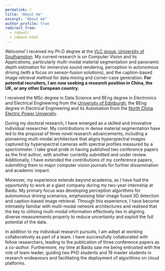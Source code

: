```yaml
---
permalink: /
title: "About me"
excerpt: "About me"
author_profile: true
redirect_from: 
  - /about/
  - /about.html
---
```



Welcome! I received my Ph.D degree at the [VLC group, University of Southampton](https://www.vlc.ecs.soton.ac.uk/). My current research is on Computer Vision and its Applications, particularly multi-modal material segmentation and panoramic depth estimation for immersive sound rendering, perception in autonomous driving (with a focus on sensor-fusion solutions), and the caption-based image retrieval method for data mining and corner-case generation. **For potential recruiters, I am now seeking a research position in China, the UK, or any other European country.**

I received the MSc degree in Data Science and BEng degree in Electronics and Electrical Engineering from the [University of Edinburgh](https://www.ed.ac.uk), the BEng degree in Electrical Engineering and its Automation from the [North China Electric Power University](https://www.ncepu.edu.cn/).

During my doctoral research, I have emerged as a skilled and innovative individual researcher. My contributions in dense material segmentation have led to the proposal of three novel research advancements, including a pioneering multi-modal architecture that aligns hyperspectral images captured by hyperspectral cameras with spectral profiles measured by a spectrometer. I take great pride in having published two conference papers as the first author, with another currently submitted and under review. Additionally, I have extended the contributions of my conference papers, submitting them to major computer vision journals for further dissemination and academic impact.

Moreover, my experience extends beyond academia, as I have had the opportunity to work at a giant company during my two-year internship at Baidu. My primary focus was developing perception algorithms for autonomous driving scenarios, emphasising lidar-image fused 3D detection and caption-based image retrieval. Through this experience, I have become intimately familiar with multi-modal network architectures and realised that the key to utilising multi-modal information effectively lies in aligning diverse measurements properly to reduce uncertainty and exploit the full potential of the data.

In addition to my individual research pursuits, I am adept at working collaboratively as part of a team. I have successfully collaborated with fellow researchers, leading to the publication of three conference papers as a co-author. Furthermore, my time at Baidu saw me being entrusted with the role of team leader, guiding two PhD students and 19 master students in research endeavours and facilitating the deployment of algorithms on cloud platforms.
